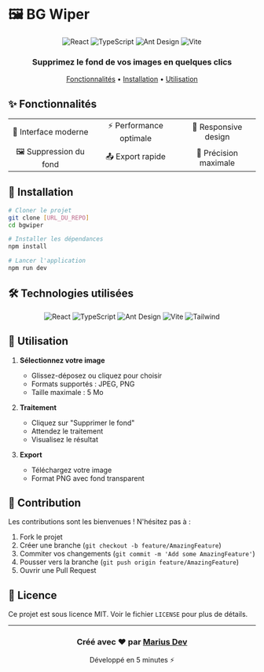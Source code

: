 # 🖼️ BG Wiper

<div align="center">
  <img src="https://img.shields.io/badge/React-20232A?style=for-the-badge&logo=react&logoColor=61DAFB" alt="React" />
  <img src="https://img.shields.io/badge/TypeScript-007ACC?style=for-the-badge&logo=typescript&logoColor=white" alt="TypeScript" />
  <img src="https://img.shields.io/badge/Ant%20Design-0170FE?style=for-the-badge&logo=ant-design&logoColor=white" alt="Ant Design" />
  <img src="https://img.shields.io/badge/Vite-646CFF?style=for-the-badge&logo=vite&logoColor=white" alt="Vite" />
</div>

<div align="center">
  <h3>Supprimez le fond de vos images en quelques clics</h3>
  <p>
    <a href="#fonctionnalités">Fonctionnalités</a> •
    <a href="#installation">Installation</a> •
    <a href="#utilisation">Utilisation</a>
  </p>
</div>

## ✨ Fonctionnalités

<div align="center">
  <table>
    <tr>
      <td align="center">🎨 Interface moderne</td>
      <td align="center">⚡ Performance optimale</td>
      <td align="center">📱 Responsive design</td>
    </tr>
    <tr>
      <td align="center">🖼️ Suppression du fond</td>
      <td align="center">📤 Export rapide</td>
      <td align="center">🎯 Précision maximale</td>
    </tr>
  </table>
</div>

## 🚀 Installation

```bash
# Cloner le projet
git clone [URL_DU_REPO]
cd bgwiper

# Installer les dépendances
npm install

# Lancer l'application
npm run dev
```

## 🛠️ Technologies utilisées

<div align="center">
  <img src="https://img.shields.io/badge/React-20232A?style=flat-square&logo=react&logoColor=61DAFB" alt="React" />
  <img src="https://img.shields.io/badge/TypeScript-007ACC?style=flat-square&logo=typescript&logoColor=white" alt="TypeScript" />
  <img src="https://img.shields.io/badge/Ant%20Design-0170FE?style=flat-square&logo=ant-design&logoColor=white" alt="Ant Design" />
  <img src="https://img.shields.io/badge/Vite-646CFF?style=flat-square&logo=vite&logoColor=white" alt="Vite" />
  <img src="https://img.shields.io/badge/Tailwind-38B2AC?style=flat-square&logo=tailwind-css&logoColor=white" alt="Tailwind" />
</div>

## 📱 Utilisation

1. **Sélectionnez votre image**

   - Glissez-déposez ou cliquez pour choisir
   - Formats supportés : JPEG, PNG
   - Taille maximale : 5 Mo

2. **Traitement**

   - Cliquez sur "Supprimer le fond"
   - Attendez le traitement
   - Visualisez le résultat

3. **Export**
   - Téléchargez votre image
   - Format PNG avec fond transparent

## 🤝 Contribution

Les contributions sont les bienvenues ! N'hésitez pas à :

1. Fork le projet
2. Créer une branche (`git checkout -b feature/AmazingFeature`)
3. Commiter vos changements (`git commit -m 'Add some AmazingFeature'`)
4. Pousser vers la branche (`git push origin feature/AmazingFeature`)
5. Ouvrir une Pull Request

## 📄 Licence

Ce projet est sous licence MIT. Voir le fichier `LICENSE` pour plus de détails.

---

<div align="center">
  <h3>Créé avec ❤️ par <a href="https://www.marius-djenontin.com/" target="_blank">Marius Dev</a></h3>
  <p>Développé en 5 minutes ⚡</p>
</div>

